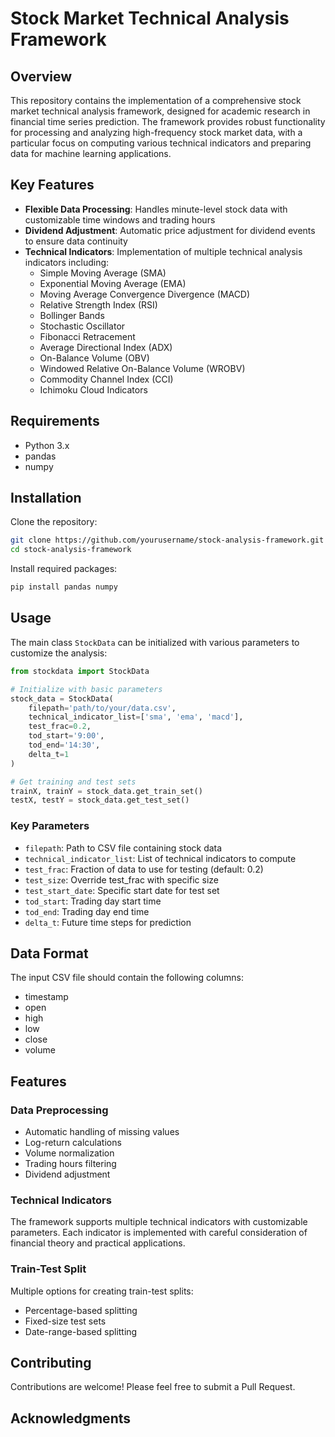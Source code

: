# Stock Market Technical Analysis Framework

## Overview
This repository contains the implementation of a comprehensive stock market technical analysis framework, designed for academic research in financial time series prediction. The framework provides robust functionality for processing and analyzing high-frequency stock market data, with a particular focus on computing various technical indicators and preparing data for machine learning applications.

## Key Features

- **Flexible Data Processing**: Handles minute-level stock data with customizable time windows and trading hours
- **Dividend Adjustment**: Automatic price adjustment for dividend events to ensure data continuity
- **Technical Indicators**: Implementation of multiple technical analysis indicators including:
  - Simple Moving Average (SMA)
  - Exponential Moving Average (EMA)
  - Moving Average Convergence Divergence (MACD)
  - Relative Strength Index (RSI)
  - Bollinger Bands
  - Stochastic Oscillator
  - Fibonacci Retracement
  - Average Directional Index (ADX)
  - On-Balance Volume (OBV)
  - Windowed Relative On-Balance Volume (WROBV)
  - Commodity Channel Index (CCI)
  - Ichimoku Cloud Indicators

## Requirements

- Python 3.x
- pandas
- numpy

## Installation

Clone the repository:
```bash
git clone https://github.com/yourusername/stock-analysis-framework.git
cd stock-analysis-framework
```

Install required packages:
```bash
pip install pandas numpy
```

## Usage

The main class `StockData` can be initialized with various parameters to customize the analysis:

```python
from stockdata import StockData

# Initialize with basic parameters
stock_data = StockData(
    filepath='path/to/your/data.csv',
    technical_indicator_list=['sma', 'ema', 'macd'],
    test_frac=0.2,
    tod_start='9:00',
    tod_end='14:30',
    delta_t=1
)

# Get training and test sets
trainX, trainY = stock_data.get_train_set()
testX, testY = stock_data.get_test_set()
```

### Key Parameters

- `filepath`: Path to CSV file containing stock data
- `technical_indicator_list`: List of technical indicators to compute
- `test_frac`: Fraction of data to use for testing (default: 0.2)
- `test_size`: Override test_frac with specific size
- `test_start_date`: Specific start date for test set
- `tod_start`: Trading day start time
- `tod_end`: Trading day end time
- `delta_t`: Future time steps for prediction

## Data Format

The input CSV file should contain the following columns:
- timestamp
- open
- high
- low
- close
- volume

## Features

### Data Preprocessing
- Automatic handling of missing values
- Log-return calculations
- Volume normalization
- Trading hours filtering
- Dividend adjustment

### Technical Indicators
The framework supports multiple technical indicators with customizable parameters. Each indicator is implemented with careful consideration of financial theory and practical applications.

### Train-Test Split
Multiple options for creating train-test splits:
- Percentage-based splitting
- Fixed-size test sets
- Date-range-based splitting

## Contributing

Contributions are welcome! Please feel free to submit a Pull Request.

## Acknowledgments
